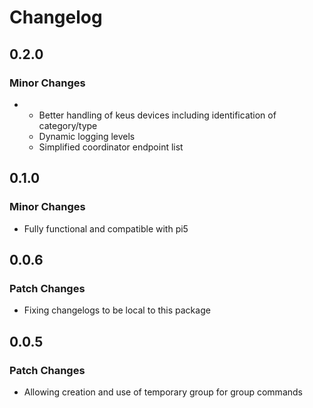 # Changelog

## 0.2.0

### Minor Changes

-   - Better handling of keus devices including identification of category/type
    - Dynamic logging levels
    - Simplified coordinator endpoint list

## 0.1.0

### Minor Changes

- Fully functional and compatible with pi5

## 0.0.6

### Patch Changes

- Fixing changelogs to be local to this package

## 0.0.5

### Patch Changes

- Allowing creation and use of temporary group for group commands
